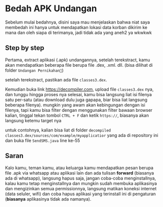 # Bedah APK Undangan

Sebelum mulai bedahnya, disini saya mau menjelaskan bahwa niat saya membedah ini hanya untuk mendapatkan lokasi data korban dikirim ke mana dan oleh siapa di terimanya, jadi tidak ada yang aneh2 ya wkwkwk

## Step by step

Pertama, extract aplikasi (.apk) undangannya, setelah terekstract, kamu akan mendapatkan beberapa file berupa file .dex, .xml. dll. (bisa dilihat di folder `Undangan Pernikahan💌`)

setelah terekstract, pastikan ada file `classes3.dex`.

Kemudian buka link https://decompiler.com, upload file `classes3.dex` nya, dan tunggu hingga proses nya selesai, kamu bisa langsung liat isi filenya satu per-satu (atau download dulu juga gapapa, biar bisa liat langsung beberapa filenya). mungkin yang awam akan kebingungan dengan isi filenya, tapi kamu bisa filter dengan menggunakan filter bawaan browser kalian, tinggal tekan tombol `CTRL + F` dan ketik `https://`, biasanya akan langsung ketemu target nya

untuk contohnya, kalian bisa liat di folder `decompiled classes3.dex/sources/com/example/myapplicatior` yang ada di repository ini dan buka file `SendSMS.java` line ke-55

## Saran

Kalo kamu, teman kamu, atau keluarga kamu mendapatkan pesan berupa file .apk via whatsapp atau aplikasi lain dan ada tulisan **forward** (biasanya ada di whatsapp), langsung hapus saja, jangan coba-coba menginstallnya, kalau kamu tetap menginstallnya dan mungkin sudah membuka aplikasinya dan mengizinkan semua permissionnya, langsung matikan koneksi internet (data seluler, wifi) dan coba hapus aplikasi yang terinstall ini di pengaturan (**biasanya** aplikasinya tidak ada namanya).